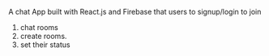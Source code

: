 A chat App built with React.js and Firebase that  users to signup/login to  join
1. chat rooms
2. create rooms.
3. set their status
